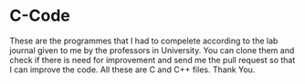 # C-Code
These are the programmes that I had to compelete according to the lab journal given to me by the professors in University.
You can clone them and check if there is need for improvement and send me the pull request so that I can improve the code.
All these are C and C++ files.
Thank You.
